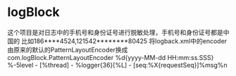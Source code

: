 # logBlock
这个项目是对日志中的手机号和身份证号进行脱敏处理，手机号和身份证号都是中国的
比如186****4524,121542********80425
将logback.xml中的encoder由原来的默认的PatternLayoutEncoder换成com.logBlock.PatternLayoutEncoder
<encoder class="com.logBlock.PatternLayoutEncoder">
    <pattern>%d{yyyy-MM-dd HH:mm:ss.SSS} %-5level - [%thread] - %logger{36}[%L] - [seq:%X{requestSeq}]%msg%n</pattern>
</encoder>
